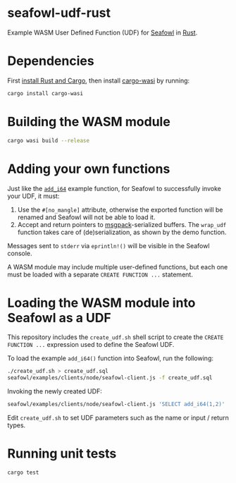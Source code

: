 # seafowl-udf-rust
Example WASM User Defined Function (UDF) for [Seafowl](https://seafowl.io/) in [Rust](https://www.rust-lang.org/).

# Dependencies

First [install Rust and Cargo](https://www.rust-lang.org/tools/install), then install [cargo-wasi](https://github.com/bytecodealliance/cargo-wasi) by running:

```bash
cargo install cargo-wasi
```


# Building the WASM module

```bash
cargo wasi build --release
```

# Adding your own functions

Just like the [`add_i64`](src/lib.rs#L12-L21) example function, for Seafowl to successfully invoke your UDF, it must:
1. Use the `#[no_mangle]` attribute, otherwise the exported function will be renamed and Seafowl will not be able to load it.
1. Accept and return pointers to [msgpack](https://msgpack.org/index.html)-serialized buffers. The `wrap_udf` function takes care of (de)serialization, as shown by the demo function.

Messages sent to `stderr` via `eprintln!()` will be visible in the Seafowl console.

A WASM module may include multiple user-defined functions, but each one must be loaded with a separate `CREATE FUNCTION ...` statement.


# Loading the WASM module into Seafowl as a UDF

This repository includes the `create_udf.sh` shell script to create the
`CREATE FUNCTION ...` expression used to define the Seafowl UDF.

To load the example `add_i64()` function into Seafowl, run the following:

```bash
./create_udf.sh > create_udf.sql
seafowl/examples/clients/node/seafowl-client.js -f create_udf.sql
```

Invoking the newly created UDF:

```bash
seafowl/examples/clients/node/seafowl-client.js 'SELECT add_i64(1,2)'
```

Edit `create_udf.sh` to set UDF parameters such as the name or input / return types.

# Running unit tests

```bash
cargo test
```
